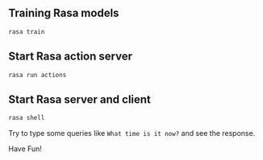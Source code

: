 ## Training Rasa models
```shell
rasa train
```

## Start Rasa action server
```shell
rasa run actions
```

## Start Rasa server and client
```bash
rasa shell
```

Try to type some queries like `What time is it now?` and see the response.

Have Fun!